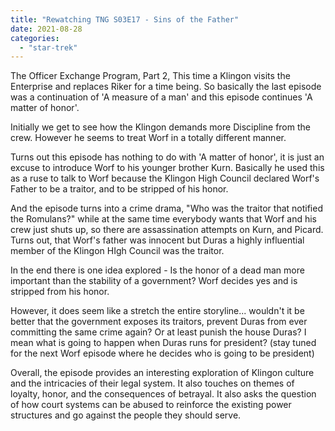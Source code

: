 ```yaml
---
title: "Rewatching TNG S03E17 - Sins of the Father"
date: 2021-08-28
categories:
  - "star-trek"
---
```


The Officer Exchange Program, Part 2, This time a Klingon visits the Enterprise and replaces Riker for a time being. So basically the last episode was a continuation of 'A measure of a man' and this episode continues 'A matter of honor'.

Initially we get to see how the Klingon demands more Discipline from the crew. However he seems to treat Worf in a totally different manner.

Turns out this episode has nothing to do with 'A matter of honor', it is just an excuse to introduce Worf to his younger brother Kurn. Basically he used this as a ruse to talk to Worf because the Klingon High Council declared Worf's Father to be a traitor, and to be stripped of his honor.

And the episode turns into a crime drama, "Who was the traitor that notified the Romulans?" while at the same time everybody wants that Worf and his crew just shuts up, so there are assassination attempts on Kurn, and Picard. Turns out, that Worf's father was innocent but Duras a highly influential member of the Klingon HIgh Council was the traitor.

In the end there is one idea explored - Is the honor of a dead man more important than the stability of a government? Worf decides yes and is stripped from his honor.

However, it does seem like a stretch the entire storyline... wouldn't it be better that the government exposes its traitors, prevent Duras from ever committing the same crime again? Or at least punish the house Duras? I mean what is going to happen when Duras runs for president? (stay tuned for the next Worf episode where he decides who is going to be president)

Overall, the episode provides an interesting exploration of Klingon culture and the intricacies of their legal system. It also touches on themes of loyalty, honor, and the consequences of betrayal.
It also asks the question of how court systems can be abused to reinforce the existing power structures and go against the people they should serve.
